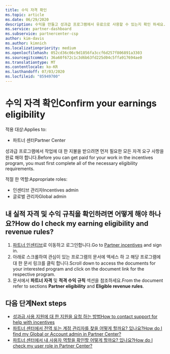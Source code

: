 ```yaml
---
title: 수익 자격 확인
ms.topic: article
ms.date: 06/29/2020
description: 수익을 만들고 성과급 프로그램에서 유료으로 사용할 수 있는지 확인 하세요.
ms.service: partner-dashboard
ms.subservice: partnercenter-csp
author: kim-davis
ms.author: kimnich
ms.localizationpriority: medium
ms.openlocfilehash: 052cd36c06c9d1856fa3ccf6d257f806891a3303
ms.sourcegitcommit: 36a60f672c1c3d6b63fd225d04c5ffa917694ae0
ms.translationtype: MT
ms.contentlocale: ko-KR
ms.lasthandoff: 07/03/2020
ms.locfileid: "85949700"
---
```

# <a name="confirm-your-earnings-eligibility"></a><span data-ttu-id="81877-103">수익 자격 확인</span><span class="sxs-lookup"><span data-stu-id="81877-103">Confirm your earnings eligibility</span></span>

<span data-ttu-id="81877-104">적용 대상:</span><span class="sxs-lookup"><span data-stu-id="81877-104">Applies to:</span></span>

- <span data-ttu-id="81877-105">파트너 센터</span><span class="sxs-lookup"><span data-stu-id="81877-105">Partner Center</span></span>

<span data-ttu-id="81877-106">성과급 프로그램에서 작업에 대 한 지불을 받으려면 먼저 필요한 모든 자격 요구 사항을 완료 해야 합니다.</span><span class="sxs-lookup"><span data-stu-id="81877-106">Before you can get paid for your work in the incentives program, you must first complete all of the necessary eligibility requirements.</span></span>

<span data-ttu-id="81877-107">적절 한 역할:</span><span class="sxs-lookup"><span data-stu-id="81877-107">Appropriate roles:</span></span>

- <span data-ttu-id="81877-108">인센티브 관리자</span><span class="sxs-lookup"><span data-stu-id="81877-108">Incentives admin</span></span>
- <span data-ttu-id="81877-109">글로벌 관리자</span><span class="sxs-lookup"><span data-stu-id="81877-109">Global admin</span></span>

## <a name="how-do-i-check-my-earning-eligibility-and-revenue-rules"></a><span data-ttu-id="81877-110">내 실적 자격 및 수익 규칙을 확인하려면 어떻게 해야 하나요?</span><span class="sxs-lookup"><span data-stu-id="81877-110">How do I check my earning eligibility and revenue rules?</span></span>

1. <span data-ttu-id="81877-111">[파트너 인센티브](https://partner.microsoft.com/membership/partner-incentives)로 이동하고 로그인합니다.</span><span class="sxs-lookup"><span data-stu-id="81877-111">Go to [Partner incentives](https://partner.microsoft.com/membership/partner-incentives) and sign in.</span></span>
2. <span data-ttu-id="81877-112">아래로 스크롤하여 관심이 있는 프로그램의 문서에 액세스 하 고 해당 프로그램에 대 한 문서 링크를 클릭 합니다.</span><span class="sxs-lookup"><span data-stu-id="81877-112">Scroll down to access the documents for your interested program and click on the document link for the respective program.</span></span>
3. <span data-ttu-id="81877-113">문서에서 **파트너 자격** 및 **적격 수익 규칙** 섹션을 참조하세요.</span><span class="sxs-lookup"><span data-stu-id="81877-113">From the document refer to sections **Partner eligibility** and **Eligible revenue rules**.</span></span>

## <a name="next-steps"></a><span data-ttu-id="81877-114">다음 단계</span><span class="sxs-lookup"><span data-stu-id="81877-114">Next steps</span></span>

- [<span data-ttu-id="81877-115">성과급 사용 지원에 대 한 지원을 요청 하는 방법</span><span class="sxs-lookup"><span data-stu-id="81877-115">How to contact support for help with incentives</span></span>](https://support.microsoft.com/help/4014850)
- [<span data-ttu-id="81877-116">파트너 센터에서 전역 또는 계정 관리자를 찾을 어떻게 할까요? 있나요?</span><span class="sxs-lookup"><span data-stu-id="81877-116">How do I find my Global or Account admin in Partner Center?</span></span>](https://support.microsoft.com/help/4534519)
- [<span data-ttu-id="81877-117">파트너 센터에서 내 사용자 역할을 확인할 어떻게 할까요? 있나요?</span><span class="sxs-lookup"><span data-stu-id="81877-117">How do I check my user role in Partner Center?</span></span>](https://support.microsoft.com/help/4534700)

